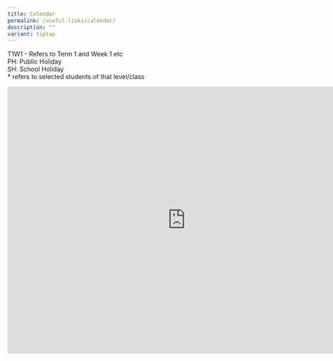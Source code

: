 ```yaml
---
title: Calendar
permalink: /useful-links/calendar/
description: ""
variant: tiptap
---
```

<p>T1W1 - Refers to Term 1 and Week 1 etc<br>PH: Public Holiday <br>SH: School Holiday<br>* refers to selected students of that level/class</p><div class="iframe-wrapper"><iframe style="border: 0" height="600" width="800" allowfullscreen="true" frameborder="0" src="https://calendar.google.com/calendar/embed?src=moe.edu.sg_4ce90ju9s26q0hp8kakteaue9g%40group.calendar.google.com&amp;ctz=Asia%2FSingapore"></iframe></div><p></p>